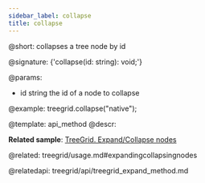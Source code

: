 ```yaml
---
sidebar_label: collapse
title: collapse
---          
```


@short: collapses a tree node by id

@signature: {'collapse(id: string): void;'}

@params:
- id	string		the id of a node to collapse

@example:
treegrid.collapse("native");


@template: api_method
@descr:

**Related sample**: [TreeGrid. Expand/Collapse nodes](https://snippet.dhtmlx.com/1grpsaa2)

@related: treegrid/usage.md#expandingcollapsingnodes



@relatedapi: treegrid/api/treegrid_expand_method.md



